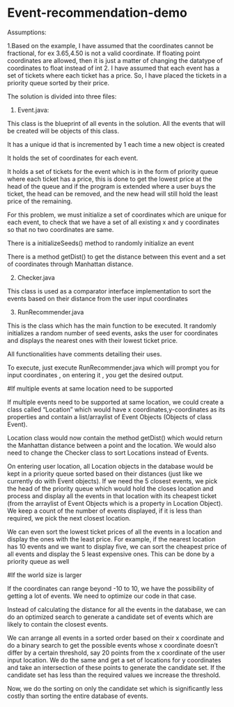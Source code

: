 # Event-recommendation-demo

Assumptions:

1.Based on the example, I have assumed that the coordinates cannot be fractional, for ex 3.65,4.50 is not a valid coordinate. If floating point coordinates are allowed, then it is just a matter of changing the datatype of coordinates to float instead of int
2. I have assumed that each event has a set of tickets where each ticket has a price. So, I have placed the tickets in a priority queue sorted by their price.

The solution is divided into three files:

1.	Event.java:

This class is the blueprint of all events in the solution. All the events that will be created will be objects of this class.

It has a unique id that is incremented by 1 each time a new object is created

It holds the set of coordinates for each event.

It holds a set of tickets for the event which is in the form of priority queue where each ticket has a price, this is done to get the lowest price at the head of the queue and if the program is extended where a user buys the ticket, the head can be removed, and the new head will still hold the least price of the remaining.

For this problem, we must initialize a set of coordinates which are unique for each event, to check that we have a set of all existing x and y coordinates so that no two coordinates are same.

There is a initializeSeeds() method to randomly initialize an event

There is a method getDist() to get the distance between this event and a set of coordinates through Manhattan distance.

2.	Checker.java

This class is used as a comparator interface implementation to sort the events based on their distance from the user input coordinates

3.	RunRecommender.java

This is the class which has the main function to be executed. It randomly initializes a random number of seed events, asks the user for coordinates and displays the nearest ones with their lowest ticket price.

All functionalities have comments detailing their uses.

To execute, just execute RunRecommender.java which will prompt you for input coordinates , on entering it , you get the desired output. 

#If multiple events at same location need to be supported

If multiple events need to be supported at same location, we could create a class called “Location” which would have x coordinates,y-coordinates as its properties and contain a list/arraylist of Event Objects (Objects of class Event). 

Location class would now contain the method getDist() which would return the Manhattan distance between a point and the location. We would also need to change the Checker class to sort Locations instead of Events.

On entering user location, all Location objects in the database would be kept in a priority queue sorted based on their distances (just like we currently do with Event objects). If we need the 5 closest events, we pick the head of the priority queue which would hold the closes location and process and display all the events in that location with its cheapest ticket (from the arraylist of Event Objects which is a property in Location Object). We keep a count of the number of events displayed, if it is less than required, we pick the next closest location. 

We can even sort the lowest ticket prices of all the events in a location and display the ones with the least price. For example, if the nearest location has 10 events and we want to display five, we can sort the cheapest price of all events and display the 5 least expensive ones. This can be done by a priority queue as well

#If the world size is larger

If the coordinates can range beyond -10 to 10, we have the possibility of getting a lot of events. We need to optimize our code in that case. 

Instead of calculating the distance for all the events in the database, we can do an optimized search to generate a candidate set of events which are likely to contain the closest events.

We can arrange all events in a sorted order based on their x coordinate and do a binary search to get the possible events whose x coordinate doesn’t differ by a certain threshold, say 20 points from the x coordinate of the user input location.
We do the same and get a set of locations for y coordinates and take an intersection of these points to generate the candidate set. If the candidate set has less than the required values we increase the threshold.

Now, we do the sorting on only the candidate set which is significantly less costly than sorting the entire database of events.


